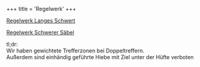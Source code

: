 +++
title = 'Regelwerk'
+++

[Regelwerk Langes Schwert](rulesets/Regelwerk_Igeley_Langes_Schwert_2024.pdf)

[Regelwerk Schwerer Säbel](rulesets/Regelwerk_Igeley_Schwerer_Saebel_2024.pdf)

tl;dr:<br/>
Wir haben gewichtete Trefferzonen bei Doppeltreffern.<br/>
Außerdem sind einhändig geführte Hiebe mit Ziel unter der Hüfte verboten